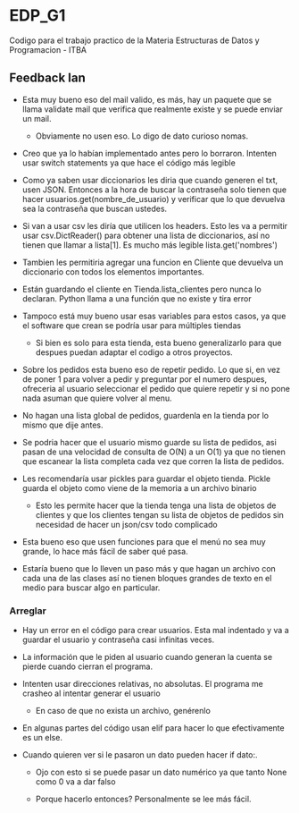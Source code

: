 
# EDP_G1

Codigo para el trabajo practico de la Materia Estructuras de Datos y Programacion - ITBA

  

## Feedback Ian

  
- Esta muy bueno eso del mail valido, es más, hay un paquete que se llama validate mail que verifica que realmente existe y se puede enviar un mail.
	- Obviamente no usen eso. Lo digo de dato curioso nomas.

- Creo que ya lo habían implementado antes pero lo borraron. Intenten usar switch statements ya que hace el código más legible

- Como ya saben usar diccionarios les diria que cuando generen el txt, usen JSON. Entonces a la hora de buscar la contraseña solo tienen que hacer usuarios.get(nombre_de_usuario) y verificar que lo que devuelva sea la contraseña que buscan ustedes.

- Si van a usar csv les diría que utilicen los headers. Esto les va a permitir usar csv.DictReader() para obtener una lista de diccionarios, así no tienen que llamar a lista[1]. Es mucho más legible lista.get('nombres')

- Tambien les permitiria agregar una funcion en Cliente que devuelva un diccionario con todos los elementos importantes.

- Están guardando el cliente en Tienda.lista_clientes pero nunca lo declaran. Python llama a una función que no existe y tira error

- Tampoco está muy bueno usar esas variables para estos casos, ya que el software que crean se podría usar para múltiples tiendas

	- Si bien es solo para esta tienda, esta bueno generalizarlo para que despues puedan adaptar el codigo a otros proyectos.

- Sobre los pedidos esta bueno eso de repetir pedido. Lo que si, en vez de poner 1 para volver a pedir y preguntar por el numero despues, ofreceria al usuario seleccionar el pedido que quiere repetir y si no pone nada asuman que quiere volver al menu.

- No hagan una lista global de pedidos, guardenla en la tienda por lo mismo que dije antes.

- Se podria hacer que el usuario mismo guarde su lista de pedidos, asi pasan de una velocidad de consulta de O(N) a un O(1) ya que no tienen que escanear la lista completa cada vez que corren la lista de pedidos.

- Les recomendaría usar pickles para guardar el objeto tienda. Pickle guarda el objeto como viene de la memoria a un archivo binario

	- Esto les permite hacer que la tienda tenga una lista de objetos de clientes y que los clientes tengan su lista de objetos de pedidos sin necesidad de hacer un json/csv todo complicado

- Esta bueno eso que usen funciones para que el menú no sea muy grande, lo hace más fácil de saber qué pasa.

- Estaría bueno que lo lleven un paso más y que hagan un archivo con cada una de las clases así no tienen bloques grandes de texto en el medio para buscar algo en particular.

  

### Arreglar


- Hay un error en el código para crear usuarios. Esta mal indentado y va a guardar el usuario y contraseña casi infinitas veces.

- La información que le piden al usuario cuando generan la cuenta se pierde cuando cierran el programa.

- Intenten usar direcciones relativas, no absolutas. El programa me crasheo al intentar generar el usuario

	- En caso de que no exista un archivo, genérenlo

- En algunas partes del código usan elif para hacer lo que efectivamente es un else.

- Cuando quieren ver si le pasaron un dato pueden hacer if dato:.

	- Ojo con esto si se puede pasar un dato numérico ya que tanto None como 0 va a dar falso

	- Porque hacerlo entonces? Personalmente se lee más fácil.